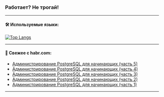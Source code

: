 ### Работает? Не трогай!

---
<!--
#### 🛠️ Technical stack:

![Java](https://img.shields.io/badge/Java-informational?logo=Oracle&style=flat&logoColor=white&color=FF4500)
![Kotlin](https://img.shields.io/badge/Kotlin-informational?logo=Kotlin&style=flat&logoColor=white&color=774D97)
![TS](https://img.shields.io/badge/TypeScript-informational?logo=typeScript&style=flat&logoColor=black&color=017acc)
![Python](https://img.shields.io/badge/Python-informational?logo=Python&style=flat&logoColor=black&color=ffdd54) <br>
![Spring](https://img.shields.io/badge/Spring-informational?logo=Spring&style=flat&logoColor=white&color=6DB33F) 
![SpringBoot](https://img.shields.io/badge/SpringBoot-informational?logo=SpringBoot&style=flat&logoColor=white&color=6DB33F)
![Nest](https://img.shields.io/badge/NestJS-informational?logo=NestJS&style=flat&logoColor=white&color=E0234E) 
![NodeJS](https://img.shields.io/badge/NodeJS-informational?logo=node.js&style=flat&logoColor=white&color=70A760)<br>
![PostgreSQL](https://img.shields.io/badge/PostgreSQL-informational?logo=PostgreSQL&style=flat&logoColor=white&color=DAA520)
![MongoDB](https://img.shields.io/badge/MongoDB-informational?logo=MongoDB&style=flat&logoColor=white&color=870000)
![Apache](https://img.shields.io/badge/Apache-informational?logo=apache&style=flat&logoColor=white&color=f74e28)

___ 
-->

#### 🛠️ Используемые языки:

[![Top Langs](https://github-readme-stats-u2qms2cxw-advtsettinggmailcoms-projects.vercel.app/api/top-langs/?username=zloylis&langs_count=10&hide_title=true&title_color=e6edf3&size_weight=0.5&count_weight=0.5&layout=compact&hide_progress=true&hide_border=true&theme=dracula)](https://github.com/zloylis)

<!---


####  :octocat:&nbsp;&nbsp; Статистика:

![GitHub stats](https://github-readme-stats-u2qms2cxw-advtsettinggmailcoms-projects.vercel.app/api?username=zloylis&show_icons=true&hide_border=true&theme=dracula&title_color=e6edf3&include_all_commits=true&count_private=true&hide_rank=false&hide_title=true&rank_icon=github)
-->
---

#### 💬 Свежее с habr.com:

<!-- BLOG-POST-LIST:START -->
- [Администрирование PostgreSQL для начинающих &lpar;часть 5&rpar;](https://habr.com/ru/articles/843324/?utm_source=habrahabr&utm_medium=rss&utm_campaign=843324)
- [Администрирование PostgreSQL для начинающих &lpar;часть 4&rpar;](https://habr.com/ru/articles/843264/?utm_source=habrahabr&utm_medium=rss&utm_campaign=843264)
- [Администрирование PostgreSQL для начинающих &lpar;часть 3&rpar;](https://habr.com/ru/articles/843076/?utm_source=habrahabr&utm_medium=rss&utm_campaign=843076)
- [Администрирование PostgreSQL для начинающих &lpar;часть 2&rpar;](https://habr.com/ru/articles/843012/?utm_source=habrahabr&utm_medium=rss&utm_campaign=843012)
- [Администрирование PostgreSQL для начинающих &lpar;часть 1&rpar;](https://habr.com/ru/articles/841146/?utm_source=habrahabr&utm_medium=rss&utm_campaign=841146)
<!-- BLOG-POST-LIST:END -->

---
